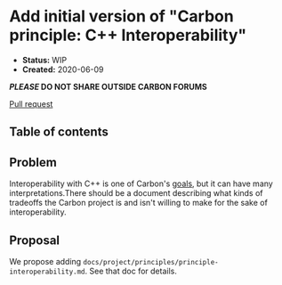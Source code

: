 # Add initial version of "Carbon principle: C++ Interoperability"

<!--
Part of the Carbon Language, under the Apache License v2.0 with LLVM
Exceptions. See /LICENSE for license information.
SPDX-License-Identifier: Apache-2.0 WITH LLVM-exception
-->

* **Status:** WIP
* **Created:** 2020-06-09

**_PLEASE_ DO NOT SHARE OUTSIDE CARBON FORUMS**

[Pull request](https://github.com/carbon-language/carbon-lang/pull/62)

## Table of contents

<!-- START doctoc generated TOC please keep comment here to allow auto update -->
<!-- DON'T EDIT THIS SECTION, INSTEAD RE-RUN doctoc TO UPDATE -->
<!-- END doctoc generated TOC please keep comment here to allow auto update -->

## Problem

Interoperability with C++ is one of Carbon's
[goals](https://github.com/carbon-language/carbon-lang/blob/master/docs/project/goals.md),
but it can have many interpretations.There should be a document describing what
kinds of tradeoffs the Carbon project is and isn't willing to make for the sake
of interoperability.

## Proposal

We propose adding `docs/project/principles/principle-interoperability.md`.
See that doc for details.
